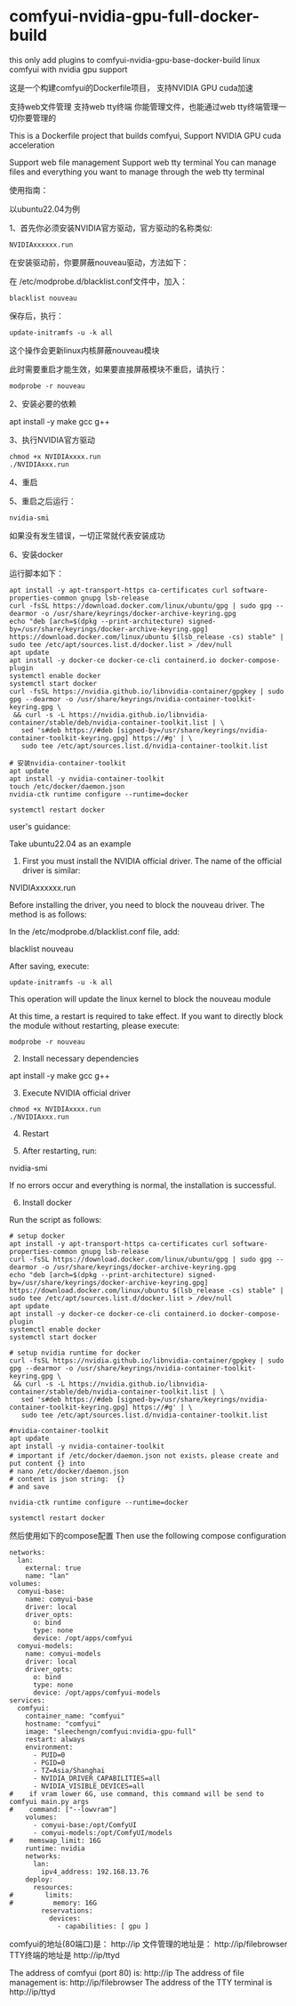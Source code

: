 # comfyui-nvidia-gpu-full-docker-build
this only add plugins to comfyui-nvidia-gpu-base-docker-build
linux comfyui with nvidia gpu support

这是一个构建comfyui的Dockerfile项目，
支持NVIDIA GPU cuda加速

支持web文件管理
支持web tty终端
你能管理文件，也能通过web tty终端管理一切你要管理的

This is a Dockerfile project that builds comfyui,
Support NVIDIA GPU cuda acceleration

Support web file management
Support web tty terminal
You can manage files and everything you want to manage through the web tty terminal

使用指南：

以ubuntu22.04为例

1、首先你必须安装NVIDIA官方驱动，官方驱动的名称类似:
```
NVIDIAxxxxxx.run
```
在安装驱动前，你要屏蔽nouveau驱动，方法如下：

在 /etc/modprobe.d/blacklist.conf文件中，加入：
```
blacklist nouveau
```
保存后，执行：
```
update-initramfs -u -k all
```
这个操作会更新linux内核屏蔽nouveau模块

此时需要重启才能生效，如果要直接屏蔽模块不重启，请执行：
```
modprobe -r nouveau
```
2、安装必要的依赖

apt install -y make gcc g++

3、执行NVIDIA官方驱动
```
chmod +x NVIDIAxxxx.run
./NVIDIAxxx.run
```
4、重启

5、重启之后运行：
```
nvidia-smi 
```
如果没有发生错误，一切正常就代表安装成功

6、安装docker

运行脚本如下：

```
apt install -y apt-transport-https ca-certificates curl software-properties-common gnupg lsb-release
curl -fsSL https://download.docker.com/linux/ubuntu/gpg | sudo gpg --dearmor -o /usr/share/keyrings/docker-archive-keyring.gpg
echo "deb [arch=$(dpkg --print-architecture) signed-by=/usr/share/keyrings/docker-archive-keyring.gpg] https://download.docker.com/linux/ubuntu $(lsb_release -cs) stable" | sudo tee /etc/apt/sources.list.d/docker.list > /dev/null
apt update
apt install -y docker-ce docker-ce-cli containerd.io docker-compose-plugin
systemctl enable docker
systemctl start docker
curl -fsSL https://nvidia.github.io/libnvidia-container/gpgkey | sudo gpg --dearmor -o /usr/share/keyrings/nvidia-container-toolkit-keyring.gpg \
 && curl -s -L https://nvidia.github.io/libnvidia-container/stable/deb/nvidia-container-toolkit.list | \
   sed 's#deb https://#deb [signed-by=/usr/share/keyrings/nvidia-container-toolkit-keyring.gpg] https://#g' | \
   sudo tee /etc/apt/sources.list.d/nvidia-container-toolkit.list

# 安装nvidia-container-toolkit
apt update
apt install -y nvidia-container-toolkit
touch /etc/docker/daemon.json
nvidia-ctk runtime configure --runtime=docker

systemctl restart docker
```

user's guidance:

Take ubuntu22.04 as an example

1. First you must install the NVIDIA official driver. The name of the official driver is similar:

NVIDIAxxxxxx.run

Before installing the driver, you need to block the nouveau driver. The method is as follows:

In the /etc/modprobe.d/blacklist.conf file, add:

blacklist nouveau

After saving, execute:

```
update-initramfs -u -k all
```

This operation will update the linux kernel to block the nouveau module

At this time, a restart is required to take effect. If you want to directly block the module without restarting, please execute:

```
modprobe -r nouveau
```
2. Install necessary dependencies

apt install -y make gcc g++

3. Execute NVIDIA official driver
```
chmod +x NVIDIAxxxx.run
./NVIDIAxxx.run
```
4. Restart

5. After restarting, run:

nvidia-smi

If no errors occur and everything is normal, the installation is successful.

6. Install docker

Run the script as follows:
```
# setup docker
apt install -y apt-transport-https ca-certificates curl software-properties-common gnupg lsb-release
curl -fsSL https://download.docker.com/linux/ubuntu/gpg | sudo gpg --dearmor -o /usr/share/keyrings/docker-archive-keyring.gpg
echo "deb [arch=$(dpkg --print-architecture) signed-by=/usr/share/keyrings/docker-archive-keyring.gpg] https://download.docker.com/linux/ubuntu $(lsb_release -cs) stable" | sudo tee /etc/apt/sources.list.d/docker.list > /dev/null
apt update
apt install -y docker-ce docker-ce-cli containerd.io docker-compose-plugin
systemctl enable docker
systemctl start docker

# setup nvidia runtime for docker
curl -fsSL https://nvidia.github.io/libnvidia-container/gpgkey | sudo gpg --dearmor -o /usr/share/keyrings/nvidia-container-toolkit-keyring.gpg \
 && curl -s -L https://nvidia.github.io/libnvidia-container/stable/deb/nvidia-container-toolkit.list | \
   sed 's#deb https://#deb [signed-by=/usr/share/keyrings/nvidia-container-toolkit-keyring.gpg] https://#g' | \
   sudo tee /etc/apt/sources.list.d/nvidia-container-toolkit.list

#nvidia-container-toolkit
apt update
apt install -y nvidia-container-toolkit
# important if /etc/docker/daemon.json not exists，please create and put content {} into
# nano /etc/docker/daemon.json
# content is json string:  {}
# and save

nvidia-ctk runtime configure --runtime=docker

systemctl restart docker

```

然后使用如下的compose配置
Then use the following compose configuration



```
networks:
  lan:
    external: true
    name: "lan"
volumes:
  comyui-base:
    name: comyui-base
    driver: local
    driver_opts:
      o: bind
      type: none
      device: /opt/apps/comfyui
  comyui-models:
    name: comyui-models
    driver: local
    driver_opts:
      o: bind
      type: none
      device: /opt/apps/comfyui-models
services:
  comfyui:
    container_name: "comfyui"
    hostname: "comfyui"
    image: "sleechengn/comfyui:nvidia-gpu-full"
    restart: always
    environment:
      - PUID=0
      - PGID=0
      - TZ=Asia/Shanghai
      - NVIDIA_DRIVER_CAPABILITIES=all
      - NVIDIA_VISIBLE_DEVICES=all
#    if vram lower 6G, use command, this command will be send to comfyui main.py args 
#    command: ["--lowvram"]
    volumes:
      - comyui-base:/opt/ComfyUI
      - comyui-models:/opt/ComfyUI/models
#    memswap_limit: 16G
    runtime: nvidia
    networks:
      lan:
        ipv4_address: 192.168.13.76
    deploy:
      resources:
#        limits:
#          memory: 16G
        reservations:
          devices:
            - capabilities: [ gpu ]
```

comfyui的地址(80端口)是：
http://ip
文件管理的地址是：
http://ip/filebrowser
TTY终端的地址是
http://ip/ttyd

The address of comfyui (port 80) is:
http://ip
The address of file management is:
http://ip/filebrowser
The address of the TTY terminal is
http://ip/ttyd
